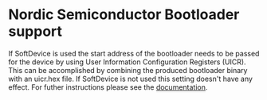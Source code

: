 # Nordic Semiconductor Bootloader support

If SoftDevice is used the start address of the bootloader needs to be passed for the device by using User Information Configuration Registers (UICR). This can be accomplished by combining the produced bootloader binary with an uicr.hex file. If SoftDevice is not used this setting doesn't have any effect. For futher instructions please see the [documentation](https://infocenter.nordicsemi.com/index.jsp?topic=%2Fsds_s132%2FSDS%2Fs1xx%2Fmbr_bootloader%2Fbootloader.html&cp=3_4_2_0_11_1).
